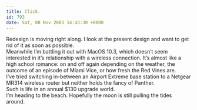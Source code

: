 ```yaml
---
title: Click.
id: 793
date: Sat, 08 Nov 2003 14:43:30 +0000
---
```


Redesign is moving right along. I look at the present design and want to get rid of it as soon as possible.  
 Meanwhile I’m battling it out with MacOS 10.3, which doesn’t seem interested in it’s relationship with a wireless connection. It’s almost like a high school romance: on and off again depending on the weather, the outcome of an episode of Miami Vice, or how fresh the Red Vines are.  
 I’ve tried switching in-between an Airport Extreme base station to a Netgear MR314 wireless router but neither holds the fancy of Panther.  
 Such is life in an annual $130 upgrade world.  
 I’m heading to the beach. Hopefully the moon is still pulling the tides around.


